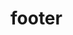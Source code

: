 <!-- generated by markdown-notes-tree -->

# footer

<!-- optional markdown-notes-tree directory description starts here -->

<!-- optional markdown-notes-tree directory description ends here -->


